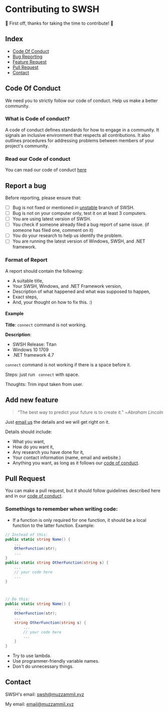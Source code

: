 # Contributing to SWSH
:tada: First off, thanks for taking the time to contribute! :tada:

## Index
* [Code Of Conduct](#code-of-conduct)
* [Bug Reporting](#report-a-bug)
* [Feature Request](#add-new-feature)
* [Pull Request](#pull-request)
* [Contact](#contact)

## Code Of Conduct
We need you to strictly follow our code of conduct. Help us make a better community.
### What is Code of conduct?
A code of conduct defines standards for how to engage in a community. It signals an inclusive environment that respects all contributions. It also outlines procedures for addressing problems between members of your project's community. 
### Read our Code of conduct
You can read our code of conduct [here](./CODE_OF_CONDUCT.md)

## Report a bug
Before reporting, please ensure that:
- [ ] Bug is not fixed or mentioned in [unstable](https://github.com/muhammadmuzzammil1998/SWSH/tree/unstable) branch of SWSH.
- [ ] Bug is not on your computer only, test it on at least 3 computers.
- [ ] You are using latest version of SWSH.
- [ ] You check if someone already filed a bug report of same issue. (if someone has filed one, comment on it)
- [ ] You do your research to help us identify the problem.
- [ ] You are running the latest version of Windows, SWSH, and .NET framework.

### Format of Report
A report should contain the following:

* A suitable title,
* Your SWSH, Windows, and .NET Framework version,
* Description of what happened and what was supposed to happen,
* Exact steps,
* And, your thought on how to fix this. :)

#### Example
**Title**: `connect` command is not working.

**Description**: 

* SWSH Release: Titan
* Windows 10 1709 
* .NET framework 4.7

`connect` command is not working if there is a space before it.

Steps: just run ` connect` with space.

Thoughts: Trim input taken from user.

## Add new feature
> “The best way to predict your future is to create it.” ~*Abraham Lincoln*

Just [email us](mailto:swsh@muzzammil.xyz) the details and we will get right on it.

Details should include:

* What you want,
* How do you want it,
* Any research you have done for it,
* Your contact information (name, email and website.)
* Anything you want, as long as it follows our [code of conduct](#code-of-conduct).

## Pull Request
You can make a pull request, but it should follow guidelines described here and in our [code of conduct](#code-of-conduct).

### Somethings to remember when writing code:
* If a function is only required for one function, it should be a local function to the latter function.
Example:
```cs
// Instead of this:
public static string Name() {
	...
	OtherFunction(str);
	...
}
public static string OtherFunction(string s) {
	...
	// your code here
	...
}



// Do this:
public static string Name() {
	...
	OtherFunction(str);
	...
	string OtherFunction(string s) {
		...
		// your code here
		...
	}
}
```
* Try to use lambda.
* Use programmer-friendly variable names.
* Don't do unnecessary things.

## Contact
SWSH's email: [swsh@muzzammil.xyz](mailto:swsh@muzzammil.xyz)

My email: [email@muzzammil.xyz](mailto:email@muzzammil.xyz)
